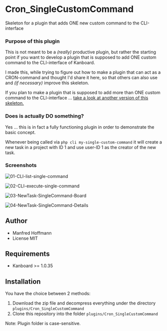 Cron_SingleCustomCommand
========================

Skeleton for a plugin that adds ONE new custom command to the CLI-interface

### Purpose of this plugin
This is not meant to be a _(really)_ productive plugin, but rather the starting point if you want to develop a plugin that is supposed to add ONE custom command to the CLI-interface of Kanboard.

I made this, while trying to figure out how to make a plugin that can act as a CRON-command and thought I'd share it here, so that others can also use and _(if necessary)_ improve this skeleton.

If you plan to make a plugin that is supposed to add more than ONE custom command to the CLI-interface ... [take a look at another version of this skeleton.](https://github.com/manne65-hd/Kanboard-Cron_ManyCustomCommands)


### Does is actually DO something?
Yes ... this is in fact a fully functioning plugin in order to demonstrate the basic concept.

Whenever being called via ```php cli my-single-custom-command```  it will create a new task in a project with ID 1 and use user-ID 1 as the creator of the new task.

### Screenshots
![01-CLI-list-single-command](https://user-images.githubusercontent.com/48651533/119446990-8b1d5500-bd2f-11eb-8881-8ae562536ef1.png)

![02-CLI-execute-single-command](https://user-images.githubusercontent.com/48651533/119447004-8f497280-bd2f-11eb-96ab-d23aa9ed3bf2.png)

![03-NewTask-SingleCommand-Board](https://user-images.githubusercontent.com/48651533/119447018-92dcf980-bd2f-11eb-8b63-94391352c07d.png)

![04-NewTask-SingleCommand-Details](https://user-images.githubusercontent.com/48651533/119447023-953f5380-bd2f-11eb-8abd-0394455f1675.png)


Author
------

- Manfred Hoffmann
- License MIT

Requirements
------------

- Kanboard >= 1.0.35

Installation
------------

You have the choice between 2 methods:

1. Download the zip file and decompress everything under the directory `plugins/Cron_SingleCustomCommand`
2. Clone this repository into the folder `plugins/Cron_SingleCustomCommand`

Note: Plugin folder is case-sensitive.
